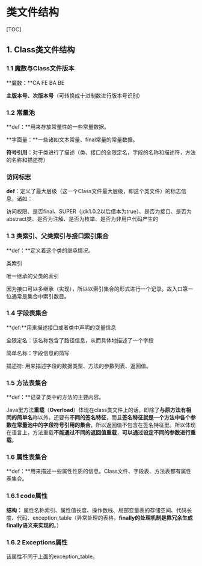 # 类文件结构

 [TOC]



## 1. Class类文件结构

### 1.1 魔数与Class文件版本

**魔数：**CA FE BA BE

**主版本号、次版本号**（可转换成十进制数进行版本号识别）

### 1.2 常量池 

**def：**用来存放常量性的一些常量数据。

**字面量：**一些诸如文本常量、final常量的常量数据。

**符号引用**：对于类进行了描述（类、接口的全限定名，字段的名称和描述符，方法的名称和描述符）

### 访问标志

**def**：定义了最大层级（这一个Class文件最大层级，即这个类文件）的标志信息，诸如：

访问权限、是否final、SUPER（jdk1.0.2以后借本为true）、是否为接口、是否为abstract类、是否为注解、是否为枚举、是否为非用户代码产生的

### 1.3 类索引、父类索引与接口索引集合

**def：**定义着这个类的继承情况。

类索引

唯一继承的父类的索引

因为接口可以多继承（实现），所以以索引集合的形式进行一个记录。故入口第一位通常是集合中索引数目。

### 1.4 字段表集合   

**def:**用来描述接口或者类中声明的变量信息

全限定名：该名称包含了路径信息，从而具体地描述了一个字段

简单名称：字段信息的简写

描述符: 用来描述字段的数据类型、方法的参数列表、返回值。

### 1.5 方法表集合

**def：**记录了类中的方法的主要内容。

Java里方法**重载**（**Overload**）体现在class类文件上的话，即除了**与原方法有相同的简单名**称以外，还要有**不同的签名特征**，而且**签名特征就是一个方法中各个参数在常量池中的字段符号引用的集合**，所以返回值不包含在签名特征里。所以体现在语言上，方法重载**不能通过不同的返回值重载**，**可以通过设定不同的参数进行重载**。



### 1.6 属性表集合

**def：**用来描述一些属性性质的信息。Class文件、字段表、方法表都有属性表集合。

### 1.6.1 code属性

**结构：** 属性名称索引、属性值长度、操作数栈、局部变量表的存储空间、代码长度、代码、exception_table（异常处理的表格，**finally的处理机制是靠冗余生成finally语义来实现的**。）

### 1.6.2 Exceptions属性

该属性不同于上面的exception_table。

